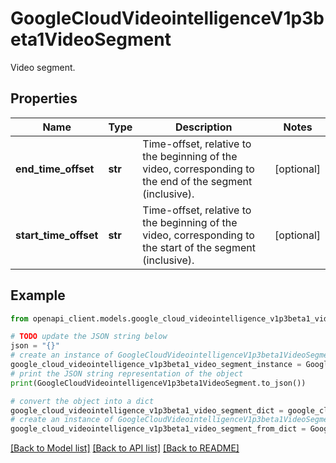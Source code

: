 # GoogleCloudVideointelligenceV1p3beta1VideoSegment

Video segment.

## Properties

Name | Type | Description | Notes
------------ | ------------- | ------------- | -------------
**end_time_offset** | **str** | Time-offset, relative to the beginning of the video, corresponding to the end of the segment (inclusive). | [optional] 
**start_time_offset** | **str** | Time-offset, relative to the beginning of the video, corresponding to the start of the segment (inclusive). | [optional] 

## Example

```python
from openapi_client.models.google_cloud_videointelligence_v1p3beta1_video_segment import GoogleCloudVideointelligenceV1p3beta1VideoSegment

# TODO update the JSON string below
json = "{}"
# create an instance of GoogleCloudVideointelligenceV1p3beta1VideoSegment from a JSON string
google_cloud_videointelligence_v1p3beta1_video_segment_instance = GoogleCloudVideointelligenceV1p3beta1VideoSegment.from_json(json)
# print the JSON string representation of the object
print(GoogleCloudVideointelligenceV1p3beta1VideoSegment.to_json())

# convert the object into a dict
google_cloud_videointelligence_v1p3beta1_video_segment_dict = google_cloud_videointelligence_v1p3beta1_video_segment_instance.to_dict()
# create an instance of GoogleCloudVideointelligenceV1p3beta1VideoSegment from a dict
google_cloud_videointelligence_v1p3beta1_video_segment_from_dict = GoogleCloudVideointelligenceV1p3beta1VideoSegment.from_dict(google_cloud_videointelligence_v1p3beta1_video_segment_dict)
```
[[Back to Model list]](../README.md#documentation-for-models) [[Back to API list]](../README.md#documentation-for-api-endpoints) [[Back to README]](../README.md)


